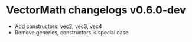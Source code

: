 # VectorMath changelogs v0.6.0-dev
- Add constructors: vec2, vec3, vec4
- Remove generics, constructors is special case